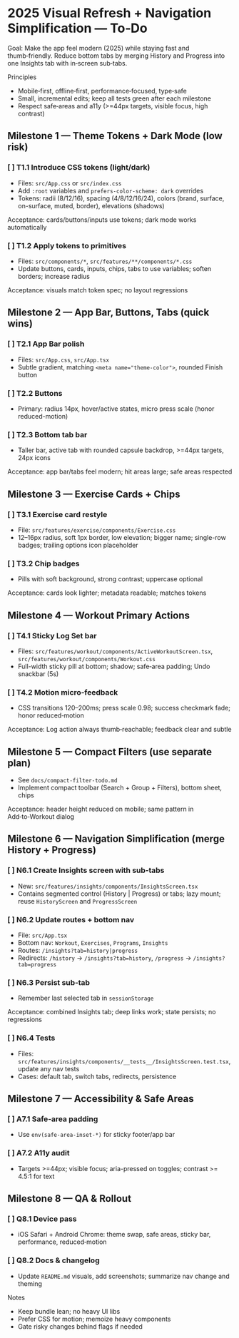 # 2025 Visual Refresh + Navigation Simplification — To‑Do

Goal: Make the app feel modern (2025) while staying fast and thumb‑friendly. Reduce bottom tabs by merging History and Progress into one Insights tab with in‑screen sub‑tabs.

Principles
- Mobile‑first, offline‑first, performance‑focused, type‑safe
- Small, incremental edits; keep all tests green after each milestone
- Respect safe‑areas and a11y (>=44px targets, visible focus, high contrast)

## Milestone 1 — Theme Tokens + Dark Mode (low risk)

### [ ] T1.1 Introduce CSS tokens (light/dark)
- Files: `src/App.css` or `src/index.css`
- Add `:root` variables and `prefers-color-scheme: dark` overrides
- Tokens: radii (8/12/16), spacing (4/8/12/16/24), colors (brand, surface, on-surface, muted, border), elevations (shadows)

Acceptance: cards/buttons/inputs use tokens; dark mode works automatically

### [ ] T1.2 Apply tokens to primitives
- Files: `src/components/*`, `src/features/**/components/*.css`
- Update buttons, cards, inputs, chips, tabs to use variables; soften borders; increase radius

Acceptance: visuals match token spec; no layout regressions

## Milestone 2 — App Bar, Buttons, Tabs (quick wins)

### [ ] T2.1 App Bar polish
- Files: `src/App.css`, `src/App.tsx`
- Subtle gradient, matching `<meta name="theme-color">`, rounded Finish button

### [ ] T2.2 Buttons
- Primary: radius 14px, hover/active states, micro press scale (honor reduced-motion)

### [ ] T2.3 Bottom tab bar
- Taller bar, active tab with rounded capsule backdrop, >=44px targets, 24px icons

Acceptance: app bar/tabs feel modern; hit areas large; safe areas respected

## Milestone 3 — Exercise Cards + Chips

### [ ] T3.1 Exercise card restyle
- File: `src/features/exercise/components/Exercise.css`
- 12–16px radius, soft 1px border, low elevation; bigger name; single-row badges; trailing options icon placeholder

### [ ] T3.2 Chip badges
- Pills with soft background, strong contrast; uppercase optional

Acceptance: cards look lighter; metadata readable; matches tokens

## Milestone 4 — Workout Primary Actions

### [ ] T4.1 Sticky Log Set bar
- Files: `src/features/workout/components/ActiveWorkoutScreen.tsx`, `src/features/workout/components/Workout.css`
- Full-width sticky pill at bottom; shadow; safe‑area padding; Undo snackbar (5s)

### [ ] T4.2 Motion micro‑feedback
- CSS transitions 120–200ms; press scale 0.98; success checkmark fade; honor reduced‑motion

Acceptance: Log action always thumb‑reachable; feedback clear and subtle

## Milestone 5 — Compact Filters (use separate plan)
- See `docs/compact-filter-todo.md`
- Implement compact toolbar (Search + Group + Filters), bottom sheet, chips

Acceptance: header height reduced on mobile; same pattern in Add‑to‑Workout dialog

## Milestone 6 — Navigation Simplification (merge History + Progress)

### [ ] N6.1 Create Insights screen with sub‑tabs
- New: `src/features/insights/components/InsightsScreen.tsx`
- Contains segmented control (History | Progress) or tabs; lazy mount; reuse `HistoryScreen` and `ProgressScreen`

### [ ] N6.2 Update routes + bottom nav
- File: `src/App.tsx`
- Bottom nav: `Workout`, `Exercises`, `Programs`, `Insights`
- Routes: `/insights?tab=history|progress`
- Redirects: `/history` -> `/insights?tab=history`, `/progress` -> `/insights?tab=progress`

### [ ] N6.3 Persist sub‑tab
- Remember last selected tab in `sessionStorage`

Acceptance: combined Insights tab; deep links work; state persists; no regressions

### [ ] N6.4 Tests
- Files: `src/features/insights/components/__tests__/InsightsScreen.test.tsx`, update any nav tests
- Cases: default tab, switch tabs, redirects, persistence

## Milestone 7 — Accessibility & Safe Areas

### [ ] A7.1 Safe‑area padding
- Use `env(safe-area-inset-*)` for sticky footer/app bar

### [ ] A7.2 A11y audit
- Targets >=44px; visible focus; aria-pressed on toggles; contrast >= 4.5:1 for text

## Milestone 8 — QA & Rollout

### [ ] Q8.1 Device pass
- iOS Safari + Android Chrome: theme swap, safe areas, sticky bar, performance, reduced‑motion

### [ ] Q8.2 Docs & changelog
- Update `README.md` visuals, add screenshots; summarize nav change and theming

Notes
- Keep bundle lean; no heavy UI libs
- Prefer CSS for motion; memoize heavy components
- Gate risky changes behind flags if needed
